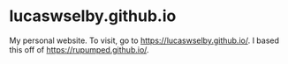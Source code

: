 # lucaswselby.github.io
My personal website. To visit, go to https://lucaswselby.github.io/. I based this off of https://rupumped.github.io/.